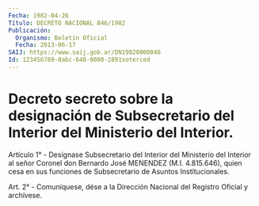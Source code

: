 ```yaml
---
Fecha: 1982-04-26
Título: DECRETO NACIONAL 846/1982
Publicación:
  Organismo: Boletín Oficial
  Fecha: 2013-06-17
SAIJ: https://www.saij.gob.ar/DN19820000846
Id: 123456789-0abc-648-0000-2891soterced
---
```

# Decreto secreto sobre la designación de Subsecretario del Interior del Ministerio del Interior.

<a id="1"></a>
Artículo 1° - Desígnase Subsecretario del Interior del Ministerio del Interior al señor Coronel don Bernardo José MENENDEZ (M.I. 4.815.646), quien cesa en sus funciones de Subsecretario de Asuntos Institucionales.

<a id="2"></a>
Art. 2° - Comuníquese, dése a la Dirección Nacional del Registro Oficial y archívese.